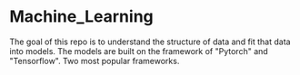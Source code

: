 # Machine_Learning
The goal of this repo is to understand the structure of data and fit that data into models. The models are built on the framework of "Pytorch" and "Tensorflow". Two most popular frameworks.
